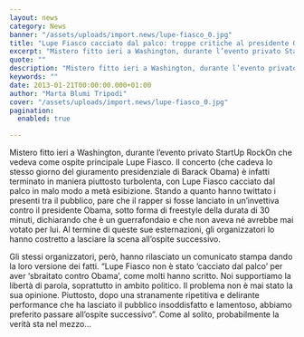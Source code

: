 ```yaml
---
layout: news
category: News
banner: "/assets/uploads/import.news/lupe-fiasco_0.jpg"
title: "Lupe Fiasco cacciato dal palco: troppe critiche al presidente Obama?"
excerpt: "Mistero fitto ieri a Washington, durante l’evento privato StartUp RockOn che vedeva come ospite principale Lupe Fiasco. Il concerto (che cadeva lo stesso giorno del giuramento presidenziale di Barack Obama) è infatti terminato in maniera piuttosto turbolenta, con Lupe Fiasco cacciato dal palco in malo modo a metà esibizione. Stando a quanto hanno twittato i [&hellip"
quote: ""
description: "Mistero fitto ieri a Washington, durante l’evento privato StartUp RockOn che vedeva come ospite principale Lupe Fiasco. Il concerto (che cadeva lo stesso giorno del giuramento presidenziale di Barack Obama) è infatti terminato in maniera piuttosto turbolenta, con Lupe Fiasco cacciato dal palco in malo modo a metà esibizione. Stando a quanto hanno twittato i [&hellip"
keywords: ""
date: 2013-01-21T00:00:00.000+01:00
author: "Marta Blumi Tripodi"
cover: "/assets/uploads/import.news/lupe-fiasco_0.jpg"
pagination:
  enabled: true

---
```


Mistero fitto ieri a Washington, durante l’evento privato StartUp RockOn che vedeva come ospite principale Lupe Fiasco. Il concerto (che cadeva lo stesso giorno del giuramento presidenziale di Barack Obama) è infatti terminato in maniera piuttosto turbolenta, con Lupe Fiasco cacciato dal palco in malo modo a metà esibizione. Stando a quanto hanno twittato i presenti tra il pubblico, pare che il rapper si fosse lanciato in un’invettiva contro il presidente Obama, sotto forma di freestyle della durata di 30 minuti, dichiarando che è un guerrafondaio e che non aveva né avrebbe mai votato per lui. Al termine di queste sue esternazioni, gli organizzatori lo hanno costretto a lasciare la scena all’ospite successivo.

Gli stessi organizzatori, però, hanno rilasciato un comunicato stampa dando la loro versione dei fatti. “Lupe Fiasco non è stato ‘cacciato dal palco’ per aver ‘sbraitato contro Obama’, come molti hanno scritto. Noi supportiamo la libertà di parola, soprattutto in ambito politico. Il problema non è mai stato la sua opinione. Piuttosto, dopo una stranamente ripetitiva e delirante performance che ha lasciato il pubblico insoddisfatto e lamentoso, abbiamo preferito passare all’ospite successivo”. Come al solito, probabilmente la verità sta nel mezzo…